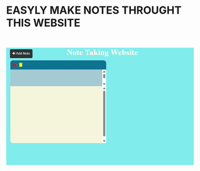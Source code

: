 # EASYLY MAKE NOTES THROUGHT THIS WEBSITE
<br>

![Home page Include notes Title, discription, Save and delete option](https://github.com/tarungarg18/Notes-Website/blob/main/Home.jpg)


